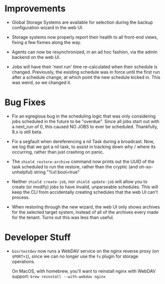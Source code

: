 # Improvements

- Global Storage Systems are available for selection during the
  backup configuration wizard in the web UI.

- Storage systems now properly report their health to all
  front-end views, fixing a few fixmes along the way.

- Agents can now be resynchronized, in an ad hoc fashion, via the
  admin backend on the web UI.

- Jobs will have their 'next run' time re-calculated when their
  schedule is changed.  Previously, the existing schedule was in
  force until the first run after a schedule change, at which
  point the new schedule kicked in.  This was weird, so we changed
  it.

# Bug Fixes

- Fix an egregious bug in the scheduling logic that was only
  considering jobs scheduled in the future to be "overdue".
  Since all jobs start out with a next_run of 0, this caused NO
  JOBS to ever be scheduled.  Thankfully, 8.x is still beta.

- Fix a segfault when dereferencing a nil Task during a broadcast.
  Now, we log that we got a nil task, to assist in tracking down
  why / where its occurring, rather than just crashing on panic.

- The `shield restore-archive` command now prints out the UUID of
  the task scheduled to run the restore, rather than the cryptic
  (and oh-so-unhelpful) string "%s!:bool=true"

- Neither `shield create-job`, nor `shield update-job` will allow
  you to create (or modify) jobs to have invalid, unparseable
  schedules.  This will keep the CLI from accidentally creating
  schedules that the web UI can't process.

- When restoring through the new wizard, the web UI only shows
  archives for the selected target system, instead of all of the
  archives every made for the tenant.  Turns out this was less
  than useful.

# Developer Stuff

- `bin/testdev` now runs a WebDAV service on the nginx reverse
  proxy (on `$PORT+1`), since we can no longer use the `fs` plugin
  for storage operations.

  On MacOS, with homebrew, you'll want to reinstall nginx with
  WebDAV support: `brew reinstall --with-webdav nginx`
